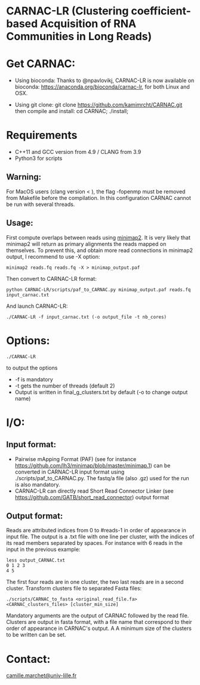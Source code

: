 CARNAC-LR (Clustering coefficient-based Acquisition of RNA Communities in Long Reads)
====================================================================

# Get CARNAC:
* Using bioconda:
Thanks to @npavlovikj, CARNAC-LR is now available on bioconda: https://anaconda.org/bioconda/carnac-lr, for both Linux and OSX. 

* Using git clone:
	git clone https://github.com/kamimrcht/CARNAC.git
then compile and install:
	cd CARNAC;
	./install;

# Requirements
* C++11 and GCC version from 4.9 / CLANG from 3.9
* Python3 for scripts

## Warning:

For MacOS users (clang version < ), the flag -fopenmp must be removed from Makefile before the compilation. In this configuration CARNAC cannot be run with several threads.



## Usage:
First compute overlaps between reads using [minimap2](https://github.com/lh3/minimap2). 
It is very likely that minimap2 will return as primary alignments the reads mapped on themselves. To prevent this, and obtain more read connections in minimap2 output, I recommend to use -X option:

	minimap2 reads.fq reads.fq -X > minimap_output.paf

Then convert to CARNAC-LR format:

	python CARNAC-LR/scripts/paf_to_CARNAC.py minimap_output.paf reads.fq input_carnac.txt

And launch CARNAC-LR:

	./CARNAC-LR -f input_carnac.txt (-o output_file -t nb_cores)

# Options:

	./CARNAC-LR
to output the options
* -f is mandatory
* -t gets the number of threads (default 2)
* Output is written in final_g_clusters.txt by default (-o to change output name)
	
	
# I/O:

## Input format:
* Pairwise mApping Format (PAF) (see for instance https://github.com/lh3/minimap/blob/master/minimap.1) can be converted in CARNAC-LR input format using ./scripts/paf_to_CARNAC.py. The fastq/a file (also .gz) used for the run is also mandatory.
* CARNAC-LR can directly read Short Read Connector Linker (see https://github.com/GATB/short_read_connector) output format

## Output format:

Reads are attributed indices from 0 to #reads-1 in order of appearance in input file.
The output is a .txt file with one line per cluster, with the indices of its read members separated by spaces.
For instance with 6 reads in the input in the previous example:

	less output_CARNAC.txt
	0 1 2 3
	4 5

The first four reads are in one cluster, the two last reads are in a second cluster.
Transform clusters file to separated Fasta files:


	./scripts/CARNAC_to_fasta <original_read_file.fa> <CARNAC_clusters_files> [cluster_min_size]

Mandatory arguments are the output of CARNAC followed by the read file. Clusters are output in fasta format, with a file name that correspond to their order of appearance in CARNAC's output. A A minimum size of the clusters to be written can be set.


# Contact:

camille.marchet@univ-lille.fr
